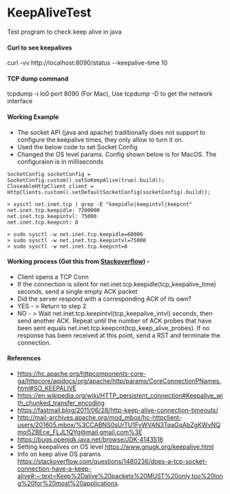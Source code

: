 # KeepAliveTest
Test program to check keep alive in java


#### Curl to see keepalives
curl -vv http://localhost:8090/status --keepalive-time 10

#### TCP dump command 
tcpdump -i lo0 port 8090 (For Mac), Use tcpdump -D to get the network interface

#### Working Example
- The socket API (java and apache) traditionally does not support to configure the keepalive times, they only allow to turn it on.
- Used the below code to set Socket Config
- Changed the OS level params. Config shown below is for MacOS. The configuraion is in milliseconds

```
SocketConfig socketConfig = SocketConfig.custom().setSoKeepAlive(true).build();
CloseableHttpClient client = HttpClients.custom().setDefaultSocketConfig(socketConfig).build();
```

```
> sysctl net.inet.tcp | grep -E "keepidle|keepintvl|keepcnt"
net.inet.tcp.keepidle: 7200000
net.inet.tcp.keepintvl: 75000
net.inet.tcp.keepcnt: 8

> sudo sysctl -w net.inet.tcp.keepidle=60000
> sudo sysctl -w net.inet.tcp.keepintvl=75000
> sudo sysctl -w net.inet.tcp.keepcnt=8
````

#### Working process (Got this from [Stackoverflow](https://stackoverflow.com/questions/1480236/does-a-tcp-socket-connection-have-a-keep-alive#:~:text=Keep%2Dalive%20packets%20MUST%20only,too%20long%20for%20most%20applications.)) -
- Client opens a TCP Conn
- If the connection is silent for net.inet.tcp.keepidle(tcp_keepalive_time) seconds, send a single empty ACK packet
- Did the server respond with a corresponding ACK of its own?
- YES - > Return to step 2
- NO  - > Wait net.inet.tcp.keepintvl(tcp_keepalive_intvl) seconds, then send another ACK. Repeat until the number of ACK probes that have been sent equals net.inet.tcp.keepcnt(tcp_keep_alive_probes). If no response has been received at this point, send a RST and terminate the connection.


#### References 
- https://hc.apache.org/httpcomponents-core-ga/httpcore/apidocs/org/apache/http/params/CoreConnectionPNames.html#SO_KEEPALIVE
- https://en.wikipedia.org/wiki/HTTP_persistent_connection#Keepalive_with_chunked_transfer_encoding
- https://fastmail.blog/2011/06/28/http-keep-alive-connection-timeouts/
- http://mail-archives.apache.org/mod_mbox/hc-httpclient-users/201605.mbox/%3CCABNS0sUrTU1FvWVAN3TqaGqAbZgKWvNQmoj5ZBEce_FLJL1QYg@mail.gmail.com%3E
- https://bugs.openjdk.java.net/browse/JDK-4143518
- Setting keepalives on OS level https://www.gnugk.org/keepalive.html
- Info on keep alive OS params https://stackoverflow.com/questions/1480236/does-a-tcp-socket-connection-have-a-keep-alive#:~:text=Keep%2Dalive%20packets%20MUST%20only,too%20long%20for%20most%20applications.

